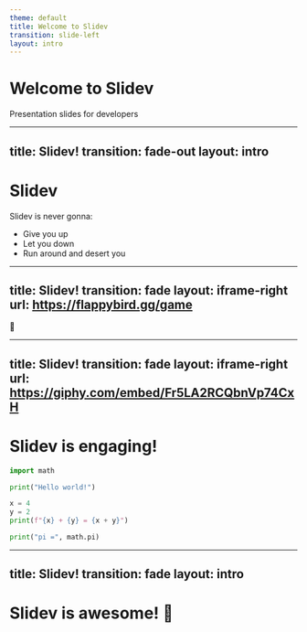 ```yaml
---
theme: default
title: Welcome to Slidev
transition: slide-left
layout: intro
---
```


# Welcome to Slidev

Presentation slides for developers  

---
title: Slidev!
transition: fade-out
layout: intro
---

# Slidev

<v-click>
  <v-drag pos="448,131,374,239,31">
    <Youtube id="dQw4w9WgXcQ" />
  </v-drag>
</v-click>


<div v-after>Slidev is never gonna:</div>
<v-clicks>

- Give you up
- Let you down
- Run around and desert you

</v-clicks>

---
title: Slidev!
transition: fade
layout: iframe-right
url: https://flappybird.gg/game
---

<v-switch>
  <template #0>

  # Slidev is fun! 😄
  
  </template>
  <template #1>
  
  # Slidev is *not* fun! 😡
  
  </template>
  <template #2>
  
  # Slidev is fun! 😅
  
  </template>
</v-switch>

<v-click>🐤</v-click>

---
title: Slidev!
transition: fade
layout: iframe-right
url: https://giphy.com/embed/Fr5LA2RCQbnVp74CxH
---

# Slidev is engaging!

```python {monaco-run} {autorun:true}
import math

print("Hello world!")

x = 4
y = 2
print(f"{x} + {y} = {x + y}")

print("pi =", math.pi)
```

---
title: Slidev!
transition: fade
layout: intro
---

# Slidev is awesome! 🚀